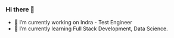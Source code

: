 ### Hi there 👋

- 🔭 I’m currently working on Indra - Test Engineer
- 🌱 I’m currently learning Full Stack Development, Data Science.
